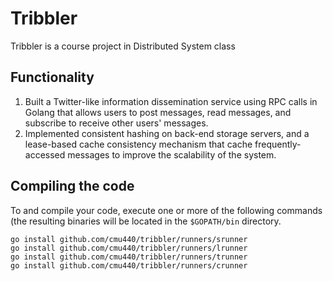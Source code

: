 # Tribbler
Tribbler is a course project in Distributed System class
## Functionality
1. Built a Twitter-like information dissemination service using RPC calls in Golang that allows users to post messages, read messages, and subscribe to receive other users' messages.
2. Implemented consistent hashing on back-end storage servers, and a lease-based cache consistency mechanism that cache frequently-accessed messages to improve the scalability of the system.
## Compiling the code
To and compile your code, execute one or more of the following commands (the resulting binaries will be located in the ```$GOPATH/bin``` directory.
```
go install github.com/cmu440/tribbler/runners/srunner
go install github.com/cmu440/tribbler/runners/lrunner
go install github.com/cmu440/tribbler/runners/trunner
go install github.com/cmu440/tribbler/runners/crunner
```
